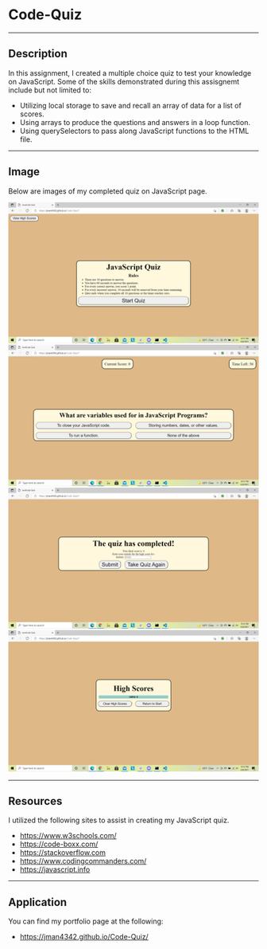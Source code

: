 # Code-Quiz
---

## Description

In this assignment, I created a multiple choice quiz to test your knowledge on JavaScript.  Some of the skills demonstrated during this assisgnemt include but not limited to:
* Utilizing local storage to save and recall an array of data for a list of scores.
* Using arrays to produce the questions and answers in a loop function.
* Using querySelectors to pass along JavaScript functions to the HTML file.

---

## Image

Below are images of my completed quiz on JavaScript page.

![Quiz start screen](./images/start.png)
![Question](./images/question.png)
![Quiz complete screen](./images/quizComplete.png)
![Saved scores](./images/highScoreList.png)


---

## Resources

I utilized the following sites to assist in creating my JavaScript quiz.
* https://www.w3schools.com/
* https://code-boxx.com/
* https://stackoverflow.com
* https://www.codingcommanders.com/
* https://javascript.info

---

## Application

You can find my portfolio page at the following:

* https://jman4342.github.io/Code-Quiz/